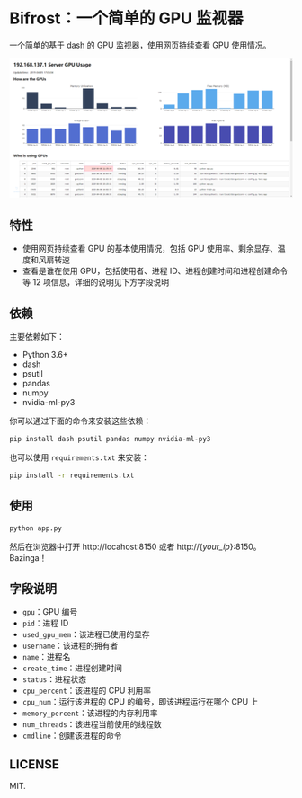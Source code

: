 # Bifrost：一个简单的 GPU 监视器

一个简单的基于 [dash](https://github.com/plotly/dash/) 的 GPU 监视器，使用网页持续查看 GPU 使用情况。

![example](screenshots/example.png)

## 特性

- 使用网页持续查看 GPU 的基本使用情况，包括 GPU 使用率、剩余显存、温度和风扇转速
- 查看是谁在使用 GPU，包括使用者、进程 ID、进程创建时间和进程创建命令等 12 项信息，详细的说明见下方字段说明

## 依赖

主要依赖如下：

- Python 3.6+
- dash
- psutil
- pandas
- numpy
- nvidia-ml-py3

你可以通过下面的命令来安装这些依赖：

```bash
pip install dash psutil pandas numpy nvidia-ml-py3
```

也可以使用 `requirements.txt` 来安装：

```bash
pip install -r requirements.txt
```

## 使用

```bash
python app.py
```

然后在浏览器中打开 http://locahost:8150 或者 http://{*your_ip*}:8150。Bazinga！

## 字段说明

- `gpu`：GPU 编号
- `pid`：进程 ID
- `used_gpu_mem`：该进程已使用的显存
- `username`：该进程的拥有者
- `name`：进程名
- `create_time`：进程创建时间
- `status`：进程状态
- `cpu_percent`：该进程的 CPU 利用率
- `cpu_num`：运行该进程的 CPU 的编号，即该进程运行在哪个 CPU 上
- `memory_percent`：该进程的内存利用率
- `num_threads`：该进程当前使用的线程数
- `cmdline`：创建该进程的命令

## LICENSE

MIT.
